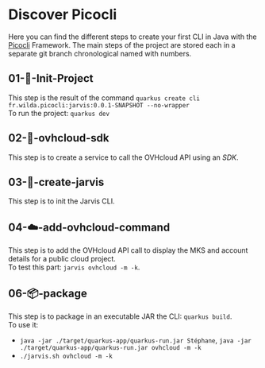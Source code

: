 # Discover Picocli

Here you can find the different steps to create your first CLI in Java with the [Picocli](https://picocli.info/) Framework.
The main steps of the project are stored each in a separate git branch chronological named with numbers.

## 01-🎉-Init-Project
 
This step is the result of the command `quarkus create cli fr.wilda.picocli:jarvis:0.0.1-SNAPSHOT --no-wrapper`  
To run the project: `quarkus dev` 

## 02-🔗-ovhcloud-sdk

This step is to create a service to call the OVHcloud API using an _SDK_.

## 03-🤖-create-jarvis

This step is to init the Jarvis CLI.

## 04-☁️-add-ovhcloud-command

This step is to add the OVHcloud API call to display the MKS and account details for a public cloud project.  
To test this part: `jarvis ovhcloud -m -k`.

## 06-📦-package

This step is to package in an executable JAR the CLI: `quarkus build`.  
To use it:
  - `java -jar ./target/quarkus-app/quarkus-run.jar Stéphane`, `java -jar ./target/quarkus-app/quarkus-run.jar ovhcloud -m -k`
  - `./jarvis.sh ovhcloud -m -k`

  